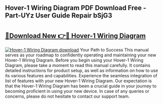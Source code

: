 ## Hover-1 Wiring Diagram PDF Download Free - Part-UYz User Guide Repair bSjG3

# <h2><a href="http://dficmx.blite.top/?on=Hover-1+Wiring+Diagram">🔗Download New 👉🔴 Hover-1 Wiring Diagram</a></h2>

[![Hover-1 Wiring Diagram download](https://i.imgur.com/lujVjoI.png)](http://dficmx.blite.top/?on=Hover-1+Wiring+Diagram)
Your Path to Success This manual serves as your roadmap to confidently operating and maintaining your new Hover-1 Wiring Diagram. Before you begin using your Hover-1 Wiring Diagram, please take a moment to read this manual carefully. It contains detailed instructions for product setup, as well as information on how to use its various features and capabilities. Experience the seamless integration of list of features with your new Hover-1 Wiring Diagram. Our expectation is that the Hover-1 Wiring Diagram has been a crucial guide in your journey to becoming proficient in using your new device. In case of any queries or concerns, please do not hesitate to contact our support team.

